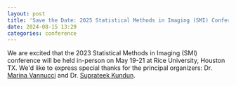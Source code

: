 ```yaml
---
layout: post
title: 'Save the Date: 2025 Statistical Methods in Imaging (SMI) Conference in Houston, TX'
date: 2024-08-15 13:29 
categories: conference
---
```



We are excited that the 2023 Statistical Methods in Imaging (SMI) conference will be held in-person on May 19-21 at Rice University, Houston TX. 
We'd like to express special thanks for the principal organizers: Dr. [Marina Vannucci](https://profiles.rice.edu/faculty/marina-vannucci) and Dr. [Suprateek Kundun](https://faculty.mdanderson.org/profiles/suprateek_kundu.html). 
